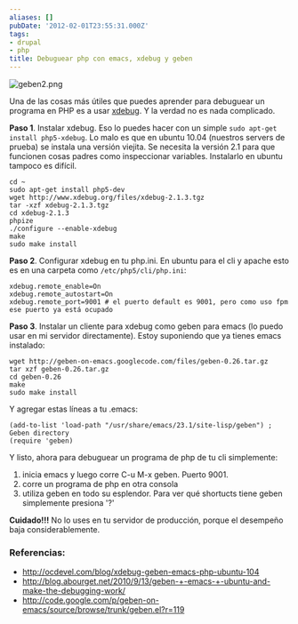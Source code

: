 ```yaml
---
aliases: []
pubDate: '2012-02-01T23:55:31.000Z'
tags:
- drupal
- php
title: Debuguear php con emacs, xdebug y geben
---
```


![geben2.png](./geben2.png)

Una de las cosas más útiles que puedes aprender para debuguear un programa en PHP es a usar [xdebug](http://www.xdebug.org/). Y la verdad no es nada complicado.

__Paso 1__. Instalar xdebug. Eso lo puedes hacer con un simple `sudo apt-get install php5-xdebug`. Lo malo es que en ubuntu 10.04 (nuestros servers de prueba) se instala una versión viejita. Se necesita la versión 2.1 para que funcionen cosas padres como inspeccionar variables. Instalarlo en ubuntu tampoco es difícil.

    cd ~
    sudo apt-get install php5-dev
    wget http://www.xdebug.org/files/xdebug-2.1.3.tgz
    tar -xzf xdebug-2.1.3.tgz
    cd xdebug-2.1.3
    phpize
    ./configure --enable-xdebug
    make
    sudo make install

__Paso 2__. Configurar xdebug en tu php.ini. En ubuntu para el cli y apache esto es en una carpeta como `/etc/php5/cli/php.ini`:

    xdebug.remote_enable=On
    xdebug.remote_autostart=On
    xdebug.remote_port=9001 # el puerto default es 9001, pero como uso fpm ese puerto ya está ocupado

__Paso 3__. Instalar un cliente para xdebug como geben para emacs (lo puedo usar en mi servidor directamente). Estoy suponiendo que ya tienes emacs instalado:

    wget http://geben-on-emacs.googlecode.com/files/geben-0.26.tar.gz
    tar xzf geben-0.26.tar.gz
    cd geben-0.26
    make
    sudo make install

Y agregar estas líneas a tu .emacs:

    (add-to-list 'load-path "/usr/share/emacs/23.1/site-lisp/geben") ; Geben directory
    (require 'geben)

Y listo, ahora para debuguear un programa de php de tu cli simplemente:

1. inicia emacs y luego corre C-u M-x geben. Puerto 9001.
2. corre un programa de php en otra consola
3. utiliza geben en todo su esplendor. Para ver qué shortucts tiene geben simplemente presiona '?'

__Cuidado!!!__ No lo uses en tu servidor de producción, porque el desempeño baja considerablemente.

### Referencias:

- http://ocdevel.com/blog/xdebug-geben-emacs-php-ubuntu-104
- http://blog.abourget.net/2010/9/13/geben-+-emacs-+-ubuntu-and-make-the-debugging-work/
- http://code.google.com/p/geben-on-emacs/source/browse/trunk/geben.el?r=119